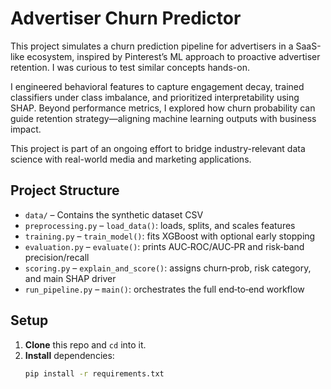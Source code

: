 # Advertiser Churn Predictor

This project simulates a churn prediction pipeline for advertisers in a SaaS-like ecosystem, inspired by Pinterest’s ML approach to proactive advertiser retention. I was curious to test similar concepts hands-on.

I engineered behavioral features to capture engagement decay, trained classifiers under class imbalance, and prioritized interpretability using SHAP. Beyond performance metrics, I explored how churn probability can guide retention strategy—aligning machine learning outputs with business impact.

This project is part of an ongoing effort to bridge industry-relevant data science with real-world media and marketing applications.

## Project Structure

- `data/`
  – Contains the synthetic dataset CSV
- `preprocessing.py`
  – `load_data()`: loads, splits, and scales features
- `training.py`
  – `train_model()`: fits XGBoost with optional early stopping
- `evaluation.py`
  – `evaluate()`: prints AUC‑ROC/AUC‑PR and risk‑band precision/recall
- `scoring.py`
  – `explain_and_score()`: assigns churn‑prob, risk category, and main SHAP driver
- `run_pipeline.py`
  – `main()`: orchestrates the full end‑to‑end workflow

## Setup

1. **Clone** this repo and `cd` into it.
2. **Install** dependencies:
   ```bash
   pip install -r requirements.txt
